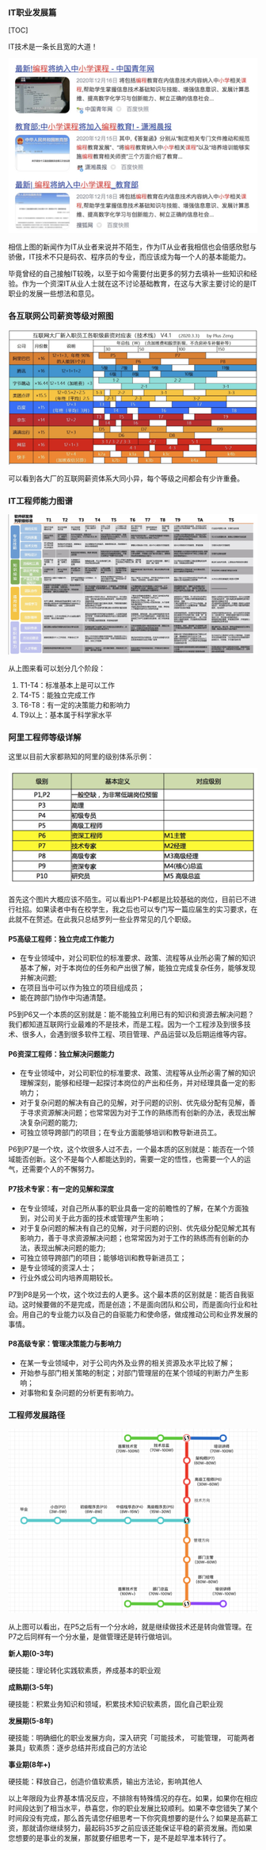 ### IT职业发展篇

[TOC]

IT技术是一条长且宽的大道！

![image-20210207223155730](imgs/image-20210207223155730.png)

相信上图的新闻作为IT从业者来说并不陌生，作为IT从业者我相信也会倍感欣慰与骄傲，IT技术不只是码农、程序员的专业，而应该成为每一个人的基本能能力。

毕竟曾经的自己接触IT较晚，以至于如今需要付出更多的努力去填补一些知识和经验。作为一个资深IT从业人士就在这不讨论基础教育，在这与大家主要讨论的是IT职业的发展一些想法和意见。

### 各互联网公司薪资等级对照图

![image-20210318213017867](imgs/image-20210318213017867.png)

可以看到各大厂的互联网薪资体系大同小异，每个等级之间都会有少许重叠。

### IT工程师能力图谱

![工程师能力体系](imgs/1.jpeg)

从上图来看可以划分几个阶段：

1. T1-T4：标准基本上是可以工作
2. T4-T5：能独立完成工作
3. T6-T8：有一定的决策能力和影响力
4. T9以上：基本属于科学家水平

### 阿里工程师等级详解

这里以目前大家都熟知的阿里的级别体系示例：

![preview](imgs/alibaba.jpg)

首先这个图片大概应该不陌生。可以看出P1-P4都是比较基础的岗位，目前已不进行社招。如果读者中有在校学生，我之后也可以专门写一篇应届生的实习要求，在此就不在赘述。在此我只总结罗列一些业界常见的几个职级。

#### P5高级工程师：独立完成工作能力

- 在专业领域中，对公司职位的标准要求、政策、流程等从业所必需了解的知识基本了解，对于本岗位的任务和产出很了解，能独立完成复杂任务，能够发现并解决问题;
- 在项目当中可以作为独立的项目组成员；
- 能在跨部门协作中沟通清楚。

P5到P6又一个本质的区别就是：能不能独立利用已有的知识和资源去解决问题？我们都知道互联网行业最难的不是技术，而是工程。因为一个工程涉及到很多技术、很多人，会遇到很多软件工程、项目管理、产品运营以及后期运维等内容。

#### P6资深工程师：独立解决问题能力

- 在专业领域中，对公司职位的标准要求、政策、流程等从业所必需了解的知识理解深刻，能够和经理一起探讨本岗位的产出和任务，并对经理具备一定的影响力；
- 对于复杂问题的解决有自己的见解，对于问题的识别、优先级分配有见解，善于寻求资源解决问题；也常常因为对于工作的熟练而有创新的办法，表现出解决复杂问题的能力;
- 可独立领导跨部门的项目；在专业方面能够培训和教导新进员工。

P6到P7是一个坎，这个坎很多人过不去，一个最本质的区别就是：能否在一个领域能否创新。这个不是每个人都能达到的，需要一定的悟性，也需要一个人的运气，还需要个人的不懈努力。

#### P7技术专家：有一定的见解和深度

- 在专业领域，对自己所从事的职业具备一定的前瞻性的了解，在某个方面独到，对公司关于此方面的技术或管理产生影响；
- 对于复杂问题的解决有自己的见解，对于问题的识别、优先级分配见解尤其有影响力，善于寻求资源解决问题；也常常因为对于工作的熟练而有创新的办法，表现出解决问题的能力;
- 可独立领导跨部门的项目；能够培训和教导新进员工；
- 是专业领域的资深人士；
- 行业外或公司内培养周期较长。

P7到P8是另一个坎，这个坎过去的人更多。这个最本质的区别就是：能否自我驱动。这时候要做的不是完成，而是创造；不是面向团队和公司，而是面向行业和社会。用自己的专业能力以及自己的自驱能力和使命感，做成推动公司和业界发展的事情。

#### P8高级专家：管理决策能力与影响力

- 在某一专业领域中，对于公司内外及业界的相关资源及水平比较了解；
- 开始参与部门相关策略的制定；对部门管理层的在某个领域的判断力产生影响；
- 对事物和复杂问题的分析更有影响力。

### 工程师发展路径

![image-20210318225811939](imgs/image-20210318225811939.png)

从上图可以看出，在P5之后有一个分水岭，就是继续做技术还是转向做管理。在P7之后同样有一个分水量，是做管理还是转行做培训。

**新人期(0-3年)**

硬技能：理论转化实践软素质，养成基本的职业观

**成熟期(3-5年)**

硬技能：积累业务知识和领域，积累技术知识软素质，固化自己职业观

**发展期(5-8年)**

硬技能：明确细化的职业发展方向，深入研究「可能技术， 可能管理， 可能两者兼具」软素质：逐步总结并形成自己的方法论

**事业期(8年+)**

硬技能：释放自己，创造价值软素质，输出方法论，影响其他人

以上年限段为业界基本情况反应，不排除有特殊情况的存在。如果，如果你在相应时间段达到了相当水平，恭喜您，你的职业发展比较顺利。如果不幸您错失了某个时间段没有完成，那么首先请您仔细思考一下你究竟想要的是什么？如果是高薪工资，那就请你继续努力，最起码35岁之前应该还能保证平稳的薪资发展。而如果您想要的是事业的发展，那就要仔细思考一下，是不是趁早准本转行了。

